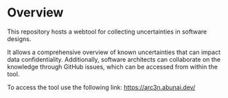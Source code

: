 # Overview

This repository hosts a webtool for collecting uncertainties in software designs.

It allows a comprehensive overview of known uncertainties that can impact data confidentiality.
Additionally, software architects can collaborate on the knowledge through GitHub issues, which can be accessed from within the tool.

To access the tool use the following link:
https://arc3n.abunai.dev/
